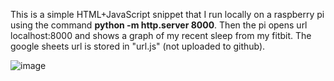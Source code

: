 This is a simple HTML+JavaScript snippet that I run locally on a raspberry pi using the command **python -m http.server 8000**. Then the pi opens url localhost:8000 and shows a graph of my recent sleep from my fitbit. The google sheets url is stored in "url.js" (not uploaded to github).


![image](https://github.com/user-attachments/assets/abd9f56d-8aa3-47d7-918e-86ef922d329c)
